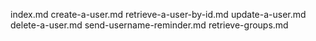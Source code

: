 index.md
create-a-user.md
retrieve-a-user-by-id.md
update-a-user.md
delete-a-user.md
send-username-reminder.md
retrieve-groups.md